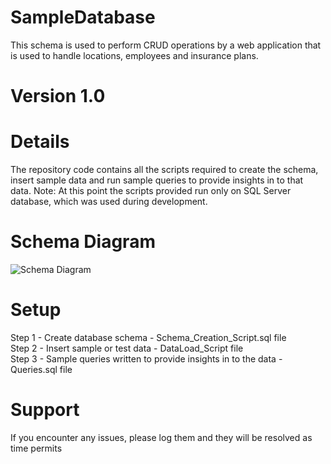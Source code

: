 # SampleDatabase
This schema is used to perform CRUD operations by a web application that is used to handle locations, employees and insurance plans.

# Version 1.0

# Details
The repository code contains all the scripts required to create the schema, insert sample data and run sample queries to provide insights in to that data. 
Note: At this point the scripts provided run only on SQL Server database, which was used during development.

# Schema Diagram
![Schema Diagram](https://github.com/Jhansi-Lakshmi/SampleDatabase/Schema_Digram.jpg)

# Setup 
Step 1 - Create database schema - Schema_Creation_Script.sql file <br />
Step 2 - Insert sample or test data - DataLoad_Script file <br />
Step 3 - Sample queries written to provide insights in to the data - Queries.sql file <br />

# Support
If you encounter any issues, please log them and they will be resolved as time permits


